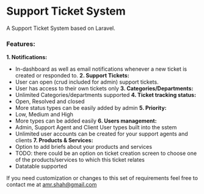 <h1>Support Ticket System</h1>
A Support Ticket System based on Laravel.

<h3>Features:</h3>

<strong>1. Notifications: </strong>
  - In-dashboard as well as email notifications whenever a new ticket is created or responded to.
<strong>2. Support Tickets:</strong>
  - User can open (crud included for admin) support tickets.
  - User has access to their own tickets only
<strong>3. Categories/Departments:</strong>
  - Unlimited Categories/departments supported
<strong>4. Ticket tracking status:</strong>
  - Open, Resolved and closed
  - More status types can be easily added by admin
<strong>5. Priority:</strong>
  - Low, Medium and High
  - More types can be added easily
<strong>6. Users management:</strong>
  - Admin, Support Agent and Client User types built into the sstem
  - Unlimited user accounts can be created for your support agents and clients
<strong>7. Products & Services:</strong>
  - Option to add briefs about your products and services
  - TODO: there could be an option on ticket creation screen to choose one of the products/services to which this ticket relates
  - Datatable  supported
  
  
If you need customization or changes to this set of requirements feel free to contact me at amr.shah@gmail.com
